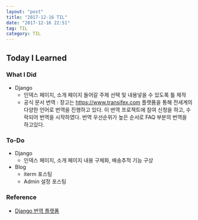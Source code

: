 ```yaml
---
layout: "post"
title: "2017-12-16 TIL"
date: "2017-12-16 22:51"
tag: TIL
category: TIL
---
```



## Today I Learned

### What I Did
* Django
  - 인덱스 페이지, 소개 페이지 들어갈 주제 선택 및 내용넣을 수 있도록 틀 제작
  - 공식 문서 번역 : 장고는 https://www.transifex.com 플랫폼을 통해 전세계의 다양한 언어로 번역을 진행하고 있다. 이 번역 프로젝트에 참여 신청을 하고, 수락되어 번역을 시작하였다. 번역 우선순위가 높은 순서로 FAQ 부분의 번역을 하고있다.

### To-Do
* Django
  - 인덱스 페이지, 소개 페이지 내용 구체화, 배송추적 기능 구상
* Blog
  - iterm 포스팅
  - Admin 설정 포스팅

### Reference
* [Django 번역 플랫폼](https://www.transifex.com)
